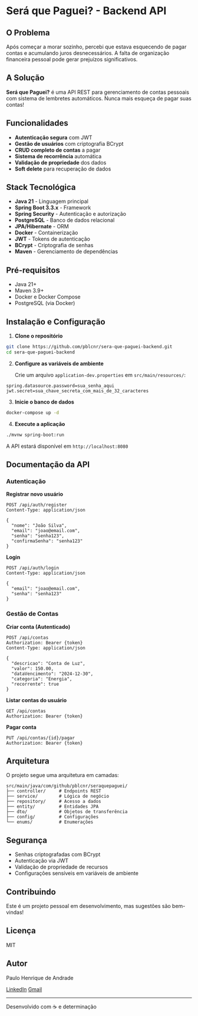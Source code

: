 # Será que Paguei? - Backend API

## O Problema
Após começar a morar sozinho, percebi que estava esquecendo de pagar contas e acumulando juros desnecessários. A falta de organização financeira pessoal pode gerar prejuízos significativos.

## A Solução
**Será que Paguei?** é uma API REST para gerenciamento de contas pessoais com sistema de lembretes automáticos. Nunca mais esqueça de pagar suas contas!

## Funcionalidades

- **Autenticação segura** com JWT
- **Gestão de usuários** com criptografia BCrypt
- **CRUD completo de contas** a pagar
- **Sistema de recorrência** automática
- **Validação de propriedade** dos dados
- **Soft delete** para recuperação de dados

## Stack Tecnológica

- **Java 21** - Linguagem principal
- **Spring Boot 3.3.x** - Framework
- **Spring Security** - Autenticação e autorização
- **PostgreSQL** - Banco de dados relacional
- **JPA/Hibernate** - ORM
- **Docker** - Containerização
- **JWT** - Tokens de autenticação
- **BCrypt** - Criptografia de senhas
- **Maven** - Gerenciamento de dependências

## Pré-requisitos

- Java 21+
- Maven 3.9+
- Docker e Docker Compose
- PostgreSQL (via Docker)

## Instalação e Configuração

1. **Clone o repositório**
```bash
git clone https://github.com/pblcnr/sera-que-paguei-backend.git
cd sera-que-paguei-backend
```

2. **Configure as variáveis de ambiente**

    Crie um arquivo ```application-dev.properties``` em ```src/main/resources/```:

```properties
spring.datasource.password=sua_senha_aqui
jwt.secret=sua_chave_secreta_com_mais_de_32_caracteres
```

3. **Inicie o banco de dados**
```bash
docker-compose up -d
```

4. **Execute a aplicação**
```bash
./mvnw spring-boot:run
```
A API estará disponível em ```http://localhost:8080```

## Documentação da API
### Autenticação

**Registrar novo usuário**
```http
POST /api/auth/register
Content-Type: application/json

{
  "nome": "João Silva",
  "email": "joao@email.com",
  "senha": "senha123",
  "confirmaSenha": "senha123"
}
```

**Login**
```http 
POST /api/auth/login
Content-Type: application/json

{
  "email": "joao@email.com",
  "senha": "senha123"
}
```

### Gestão de Contas
**Criar conta (Autenticado)**

```http 
POST /api/contas
Authorization: Bearer {token}
Content-Type: application/json

{
  "descricao": "Conta de Luz",
  "valor": 150.00,
  "dataVencimento": "2024-12-30",
  "categoria": "Energia",
  "recorrente": true
}
```

**Listar contas do usuário**
```http 
GET /api/contas
Authorization: Bearer {token}
```

**Pagar conta**
```http 
PUT /api/contas/{id}/pagar
Authorization: Bearer {token}
```

## Arquitetura
O projeto segue uma arquitetura em camadas:
```
src/main/java/com/github/pblcnr/seraquepaguei/
├── controller/     # Endpoints REST
├── service/        # Lógica de negócio
├── repository/     # Acesso a dados
├── entity/         # Entidades JPA
├── dto/            # Objetos de transferência
├── config/         # Configurações
└── enums/          # Enumerações
```

## Segurança
- Senhas criptografadas com BCrypt
- Autenticação via JWT
- Validação de propriedade de recursos
- Configurações sensíveis em variáveis de ambiente

## Contribuindo
Este é um projeto pessoal em desenvolvimento, mas sugestões são bem-vindas!

## Licença
MIT

## Autor
Paulo Henrique de Andrade

[LinkedIn](https://www.linkedin.com/in/paulo-henrique-de-andrade/)
[Gmail](mailto:paulohenrique.andradefilho@gmail.com)

---
Desenvolvido com ☕ e determinação